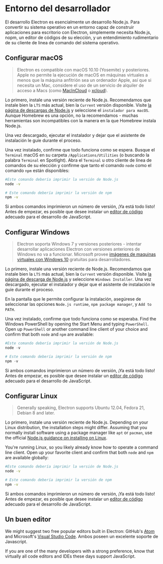 # Entorno del desarrollador

El desarrollo Electron es esencialmente un desarrollo Node.js. Para convertir su sistema operativo en un entorno capaz de construir aplicaciones para escritorio con Electron, simplemente necesita Node.js, nopm, un editor de códigos de su elección, y un entendimiento rudimentario de su cliente de linea de comando del sistema operativo.

## Configurar macOS

> Electron es compatible con macOS 10.10 (Yosemite) y posteriores. Apple no permite la ejecución de macOS en máquinas virtuales a menos que la máquina anfitrión sea un ordenador Apple, así que si necesita un Mac, considere el uso de un servicio de alquiler de acceso a Macs (como [MacInCloud](https://www.macincloud.com/) o [xcloud](https://xcloud.me)).

Lo primero, instale una versión reciente de Node.js. Recomendamos que instale bien la `LTS` más actual, bien la `Current` versión disponible. Visite [ la página de descargas de Node.js](https://nodejs.org/en/download/) y seleccione el `instalador para macOS`. Aunque Homebrew es una opción, no la recomendamos - muchas herramientas son incompatibles con la manera en la que Homebrew instala Node.js.

Una vez descargado, ejecutar el instalador y dejar que el asistente de instalación le guíe durante el proceso.

Una vez instalado, confirme que todo funciona como se espera. Busque el `Terminal` macOS en su carpeta `/Applications/Utilities` (o buscando la palabra `Terminal` en Spotlight). Abra el `Terminal` u otro cliente de línea de comandos de su elección y confirme que tanto el comando `node` como el comando `npm` están disponibles:

```sh
#Este comando debería imprimir la versión de Node.js
node -v

# Este comando debería imprimir la versión de npm 
npm -v
```

Si ambos comandos imprimieron un número de versión, ¡Ya está todo listo! Antes de empezar, es posible que desee instalar un [editor de código](#a-good-editor) adecuado para el desarrollo de JavaScript.

## Configurar Windows

> Electron soporta Windows 7 y versiones posteriores - intentar desarrollar aplicaciones Electron con versiones anteriores de Windows no va a funcionar. Microsoft provee [imágenes de maquinas virtuales con Windows 10](https://developer.microsoft.com/en-us/windows/downloads/virtual-machines) gratuitas para desarrolladores.

Lo primero, instale una versión reciente de Node.js. Recomendamos que instale bien la `LTS` más actual, bien la `Current` versión disponible. Visite [la página de descarga de Node.js](https://nodejs.org/en/download/) y seleccione `Windows Installer`. Una vez descargado, ejecutar el instalador y dejar que el asistente de instalación le guíe durante el proceso.

En la pantalla que le permite configurar la instalación, asegúrese de seleccionar las opciones `Node.js runtime`, `npm package manager`, y `Add to PATH`.

Una vez instalado, confirme que todo funciona como se esperaba. Find the Windows PowerShell by opening the Start Menu and typing `PowerShell`. Open up `PowerShell` or another command line client of your choice and confirm that both `node` and `npm` are available:

```powershell
#Este comando debería imprimir la versión de Node.js
node -v

# Este comando debería imprimir la versión de npm 
npm -v
```

Si ambos comandos imprimieron un número de versión, ¡Ya está todo listo! Antes de empezar, es posible que desee instalar un [editor de código](#a-good-editor) adecuado para el desarrollo de JavaScript.

## Configurar Linux

> Generally speaking, Electron supports Ubuntu 12.04, Fedora 21, Debian 8 and later.

Lo primero, instale una versión reciente de Node.js. Depending on your Linux distribution, the installation steps might differ. Assuming that you normally install software using a package manager like `apt` or `pacman`, use the official [Node.js guidance on installing on Linux](https://nodejs.org/en/download/package-manager/).

You're running Linux, so you likely already know how to operate a command line client. Open up your favorite client and confirm that both `node` and `npm` are available globally:

```sh
#Este comando debería imprimir la versión de Node.js
node -v

# Este comando debería imprimir la versión de npm 
npm -v
```

Si ambos comandos imprimieron un número de versión, ¡Ya está todo listo! Antes de empezar, es posible que desee instalar un [editor de código](#a-good-editor) adecuado para el desarrollo de JavaScript.

## Un buen editor

We might suggest two free popular editors built in Electron: GitHub's [Atom](https://atom.io/) and Microsoft's [Visual Studio Code](https://code.visualstudio.com/). Ambos poseen un excelente soporte de Javascript.

If you are one of the many developers with a strong preference, know that virtually all code editors and IDEs these days support JavaScript.
